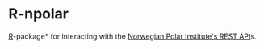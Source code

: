 # R-npolar
[R](http://www.r-project.org/)-package* for interacting with the [Norwegian Polar Institute's REST API](https://api.npolar,no)s.